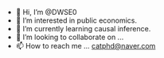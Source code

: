 - 👋 Hi, I’m @DWSE0
- 👀 I’m interested in public economics.
- 🌱 I’m currently learning causal inference.
- 💞️ I’m looking to collaborate on ...
- 📫 How to reach me ... catphd@naver.com

<!---
DWSE0/DWSE0 is a ✨ special ✨ repository because its `README.md` (this file) appears on your GitHub profile.
You can click the Preview link to take a look at your changes.
--->
